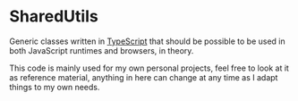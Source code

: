 # SharedUtils
Generic classes written in [TypeScript](https://typescriptlang.org) that should be possible to be used in both JavaScript runtimes and browsers, in theory.

This code is mainly used for my own personal projects, feel free to look at it as reference material, anything in here can change at any time as I adapt things to my own needs.